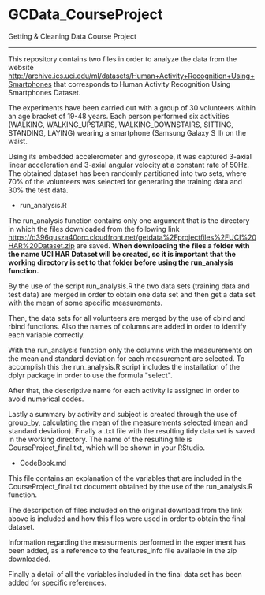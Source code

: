 # GCData_CourseProject
Getting &amp; Cleaning Data Course Project

----------

This repository contains two files in order to analyze the data from the website <http://archive.ics.uci.edu/ml/datasets/Human+Activity+Recognition+Using+Smartphones> that corresponds to Human Activity Recognition Using Smartphones Dataset.

The experiments have been carried out with a group of 30 volunteers within an age bracket of 19-48 years. Each person performed six activities (WALKING, WALKING_UPSTAIRS, WALKING_DOWNSTAIRS, SITTING, STANDING, LAYING) wearing a smartphone (Samsung Galaxy S II) on the waist.

Using its embedded accelerometer and gyroscope, it was captured 3-axial linear acceleration and 3-axial angular velocity at a constant rate of 50Hz. The obtained dataset has been randomly partitioned into two sets, where 70% of the volunteers was selected for generating the training data and 30% the test data. 

* run_analysis.R

The run_analysis function contains only one argument that is the directory in which the files downloaded from the following link <https://d396qusza40orc.cloudfront.net/getdata%2Fprojectfiles%2FUCI%20HAR%20Dataset.zip> are saved. **When downloading the files a folder with the name UCI HAR Dataset will be created, so it is important that the working directory is set to that folder before using the run_analysis function.** 

By the use of the script run_analysis.R the two data sets (training data and test data) are merged in order to obtain one data set and then get a data set with the mean of some specific measurements.

Then, the data sets for all volunteers are merged by the use of cbind and rbind functions. Also the names of columns are added in order to identify each variable correctly.

With the run_analysis function only the columns with the measurements on the mean and standard deviation for each measurement are selected. To accomplish this the run_analysis.R script includes the installation of the dplyr package in order to use the formula "select".

After that, the descriptive name for each activity is assigned in order to avoid numerical codes.

Lastly a summary by activity and subject is created through the use of group_by, calculating the mean of the measurements selected (mean and standard deviation). Finally a .txt file with the resulting tidy data set is saved in the working directory. The name of the resulting file is CourseProject_final.txt, which will be shown in your RStudio.

* CodeBook.md

This file contains an explanation of the variables that are included in the CourseProject_final.txt document obtained by the use of the run_analysis.R function.

The descripction of files included on the original download from the link above is included and how this files were used in order to obtain the final dataset. 

Information regarding the measurments performed in the experiment has been added, as a reference to the features_info file available in the zip downloaded.

Finally a detail of all the variables included in the final data set has been added for specific references.